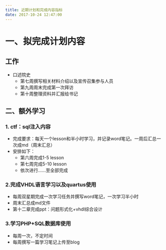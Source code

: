 ```yaml
---
title: 近期计划和完成内容指标
date: 2017-10-24 12:47:00
---
```


# 一、拟完成计划内容
## 工作
- 口述院史
	- 第七周撰写相关材料介绍以及宣传召集参与人员
	- 第九周周末完成第一次拜访
	- 第十周整理资料并汇报给书记
## 二、额外学习
### 1. ctf：sql注入内容
- 完成要求：每天一个lesson和半小时学习，并记录word笔记。一周后汇总一次成md（周末汇总）
- 安排如下：
	- 第六周完成1-5 lesson
	- 第七周完成5-10 lesson
	- 依次进行……至全部完成
### 2.完成VHDL语言学习以及quartus使用
- 每周双星期完成一次学习任务并撰写word笔记，一次学习半小时
- 周末汇总成md文件
- 第十二章完成ppt：问题形式化+vhdl综合设计
### 3.学习PHP+SQL数据库使用
- 每周一次，不定时间
- 每周撰写一篇学习笔记上传至blog